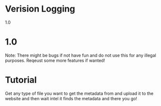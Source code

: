 # Verision Logging
1.0

# 1.0
Note: There might be bugs if not have fun and do not use this for any illegal purposes. Reqeust some more features if wanted!

# Tutorial
Get any type of file you want to get the metadata from and upload it to the website and then wait intel it finds the metadata and there you go!
